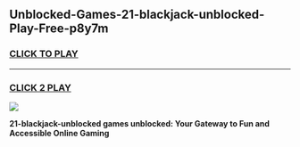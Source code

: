 
## Unblocked-Games-21-blackjack-unblocked-Play-Free-p8y7m
<h3>
<a href="https://premium76.site?title=21-blackjack-unblocked&ref=21A">CLICK TO PLAY</a></h3>
<hr>

<h3>
<a href="https://premium76.site?title=21-blackjack-unblocked&ref=21A">CLICK 2 PLAY</a>
  
</h3>

<a href="https://premium76.site?title=21-blackjack-unblocked&ref=21A"><img src="https://clearcache.store/games.png"></a>


**21-blackjack-unblocked games unblocked: Your Gateway to Fun and Accessible Online Gaming**
